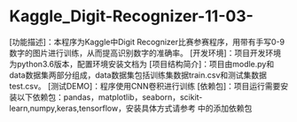# Kaggle_Digit-Recognizer-11-03-
[功能描述]：本程序为Kaggle中Digit Recognizer比赛参赛程序，用带有手写0-9数字的图片进行训练，从而提高识别数字的准确率。
[开发环境]：项目开发环境为python3.6版本，配置环境安装文档为
[项目结构简介]：项目由modle.py和data数据集两部分组成，data数据集包括训练集数据train.csv和测试集数据test.csv。
[测试DEMO]：程序使用CNN卷积进行训练
[依赖包]：项目运行需要安装以下依赖包：pandas，matplotlib，seaborn，scikit-learn,numpy,keras,tensorflow，安装具体方式请参考 中的添加依赖包
